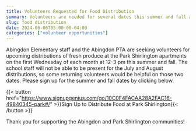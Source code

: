 ```yaml
--- 
title: Volunteers Requested for Food Distribution
summary: Volunteers are needed for several dates this summer and fall at the Park Shirlington apartments.
slug: food distribution
date: 2024-06-06T05:00:00-04:00
categories: ["volunteer opportunities"]
---
```


Abingdon Elementary staff and the Abingdon PTA are seeking volunteers for upcoming distributions of fresh produce at the Park Shirlington apartments on the first Wednesday of each month at 12-3 pm this summer and fall. The school staff will not be able to be present for the July and August distributions, so some returning volunteers would be helpful on those two dates. Please sign up for the summer and fall dates by clicking below.

{{< button href="https://www.signupgenius.com/go/10C0F4FACAA28A2FAC16-49840345-park#/" >}}Sign Up to Distribute Food at Park Shirlington{{< /button >}}

Thank you for supporting the Abingdon and Park Shirlington communities!